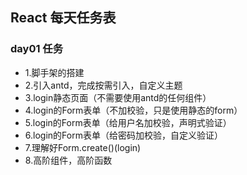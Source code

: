 ## React 每天任务表

### day01 任务

* 1.脚手架的搭建
* 2.引入antd，完成按需引入，自定义主题
* 3.login静态页面（不需要使用antd的任何组件）
* 4.login的Form表单（不加校验，只是使用静态的form）
* 5.login的Form表单（给用户名加校验，声明式验证）
* 6.login的Form表单（给密码加校验，自定义验证）
* 7.理解好Form.create()(login)
* 8.高阶组件，高阶函数